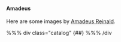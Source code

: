 #### Amadeus

Here are some images by [Amadeus Reinald](http://perso.ens-lyon.fr/amadeus.reinald/).

%%% div class="catalog"
{##}
%%% /div
